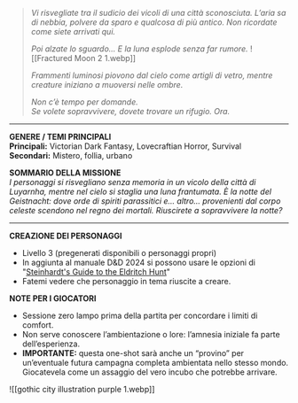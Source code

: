 > *Vi risvegliate tra il sudicio dei vicoli di una città sconosciuta. L’aria sa di nebbia, polvere da sparo e qualcosa di più antico. Non ricordate come siete arrivati qui.*
> 
> *Poi alzate lo sguardo...* 
> *E la luna esplode senza far rumore.* 
> ![[Fractured Moon 2 1.webp]]
> 
> *Frammenti luminosi piovono dal cielo come artigli di vetro, mentre creature iniziano a muoversi nelle ombre.*
> 
> *Non c’è tempo per domande.*  
> *Se volete sopravvivere, dovete trovare un rifugio. Ora.*

---

**GENERE / TEMI PRINCIPALI**  
**Principali:** Victorian Dark Fantasy, Lovecraftian Horror, Survival  
**Secondari:** Mistero, follia, urbano

**SOMMARIO DELLA MISSIONE**  
*I personaggi si risvegliano senza memoria in un vicolo della città di Luyarnha, mentre nel cielo si staglia una luna frantumata. È la notte del Geistnacht: dove orde di spiriti parassitici e... altro... provenienti dal corpo celeste scendono nel regno dei mortali. Riuscirete a sopravvivere la notte?*

---

**CREAZIONE DEI PERSONAGGI**  
- Livello 3 (pregenerati disponibili o personaggi propri)
- In aggiunta al manuale D&D 2024 si possono usare le opzioni di "[Steinhardt's Guide to the Eldritch Hunt](https://drive.google.com/file/d/10UastZR0XZ9ctqy7tkw5eiITmsTEw2gm/view?usp=sharing)"
- Fatemi vedere che personaggio in tema riuscite a creare.

**NOTE PER I GIOCATORI**  
- Sessione zero lampo prima della partita per concordare i limiti di comfort.
- Non serve conoscere l’ambientazione o lore: l’amnesia iniziale fa parte dell’esperienza.
- **IMPORTANTE:** questa one-shot sarà anche un “provino” per un’eventuale futura campagna completa ambientata nello stesso mondo. Giocatevela come un assaggio del vero incubo che potrebbe arrivare.

![[gothic city illustration purple 1.webp]]